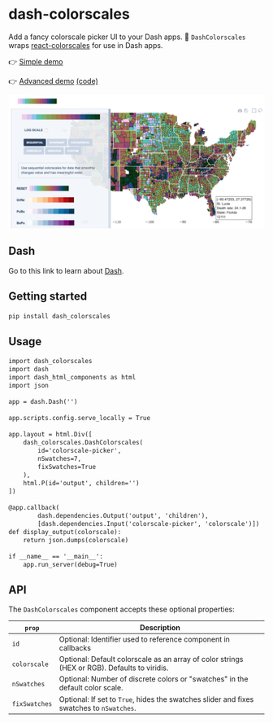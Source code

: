 # dash-colorscales

Add a fancy colorscale picker UI to your Dash apps. 🌈 `DashColorscales` wraps [react-colorscales](https://github.com/plotly/react-colorscales) for use in Dash apps.

👉 [Simple demo](http://react-colorscales.getforge.io/)

👉 [Advanced demo](https://opioid-epidemic.herokuapp.com/) [(code)](https://github.com/plotly/dash-opioid-epidemic-demo)

![dash-colorscales](screenshot.png)

## Dash

Go to this link to learn about [Dash](https://plot.ly/dash/).

## Getting started

```sh
pip install dash_colorscales
```

## Usage

```
import dash_colorscales
import dash
import dash_html_components as html
import json

app = dash.Dash('')

app.scripts.config.serve_locally = True

app.layout = html.Div([
    dash_colorscales.DashColorscales(
        id='colorscale-picker',
        nSwatches=7,
        fixSwatches=True
    ),
    html.P(id='output', children='')
])

@app.callback(
        dash.dependencies.Output('output', 'children'),
        [dash.dependencies.Input('colorscale-picker', 'colorscale')])
def display_output(colorscale):
    return json.dumps(colorscale)

if __name__ == '__main__':
    app.run_server(debug=True)
```

## API

The `DashColorscales` component accepts these optional properties:

| `prop`         | Description                                                                                  | 
| -------------- | -------------------------------------------------------------------------------------------- |
| `id`           | Optional: Identifier used to reference component in callbacks                                |
| `colorscale`   | Optional: Default colorscale as an array of color strings (HEX or RGB). Defaults to viridis. |
| `nSwatches`    | Optional: Number of discrete colors or "swatches" in the default color scale.                |
| `fixSwatches`  | Optional: If set to `True`, hides the swatches slider and fixes swatches to `nSwatches`.     |

